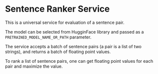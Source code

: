 # Sentence Ranker Service

This is a universal service for evaluation of a sentence pair.

The model can be selected from HugginFace library and passed as a `PRETRAINED_MODEL_NAME_OR_PATH` parameter.

The service accepts a batch of sentence pairs (a pair is a list of two strings), and returns a batch of floating point values. 

To rank a list of sentence pairs, one can get floating point values for each pair and maximize the value.
